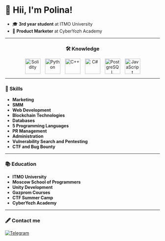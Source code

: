 <div align="left">

# 👋 Hii, I'm Polina! 

- 🎓 **3rd year student** at ITMO University
- 💼 **Product Marketer** at CyberYozh Academy

---
<div align="center">
  
### 🛠️ Knowledge
<div style="display: flex; justify-content: center; gap: 15px; flex-wrap: wrap;">
  <img src="https://cdn.jsdelivr.net/gh/devicons/devicon@latest/icons/solidity/solidity-original.svg" width="50" height="50" title="Solidity" />
  <img src="https://cdn.jsdelivr.net/gh/devicons/devicon@latest/icons/python/python-original.svg" width="50" height="50" title="Python" />
  <img src="https://cdn.jsdelivr.net/gh/devicons/devicon@latest/icons/cplusplus/cplusplus-original.svg" width="50" height="50" title="C++" />
  <img src="https://cdn.jsdelivr.net/gh/devicons/devicon@latest/icons/csharp/csharp-original.svg" width="50" height="50" title="C#" />
  <img src="https://cdn.jsdelivr.net/gh/devicons/devicon@latest/icons/postgresql/postgresql-original.svg" width="50" height="50" title="PostgreSQL" />
  <img src="https://cdn.jsdelivr.net/gh/devicons/devicon@latest/icons/javascript/javascript-original.svg" width="50" height="50" title="JavaScript" />
</div>

---

<div align="left">

### 🎯 Skills

- **Marketing** 
- **SMM** 
- **Web Development** 
- **Blockchain Technologies** 
- **Databases** 
- **5 Programming Languages** 
- **PR Management** 
- **Administration** 
- **Vulnerability Search and Pentesting** 
- **CTF and Bug Bounty** 

---

### 📚 Education

- **ITMO University** 
- **Moscow School of Programmers** 
- **Unity Development** 
- **Gazprom Courses** 
- **CTF Summer Camp** 
- **CyberYozh Academy** 

</div>

---

<div align="left">
  
### 🖋 Contact me
[![Telegram](https://img.shields.io/badge/Telegram-2CA5E0?style=for-the-badge&logo=telegram&logoColor=white)](https://t.me/your_telegram)

</div>
